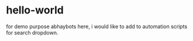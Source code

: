 # hello-world
for demo purpose
abhaybots here, i would like to add to automation scripts for search dropdown.
